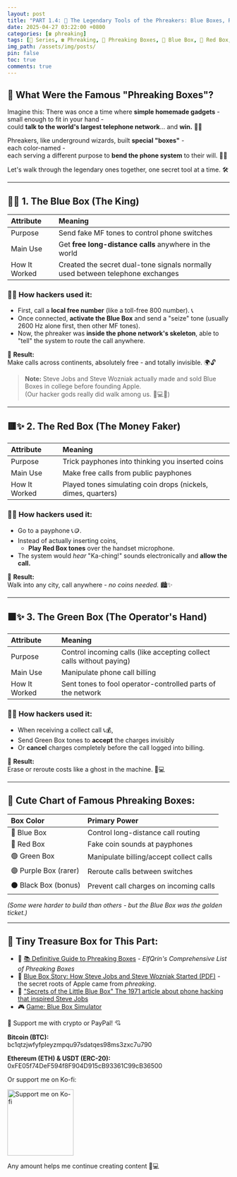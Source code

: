 ```yaml
---
layout: post
title: "PART 1.4: 🎩 The Legendary Tools of the Phreakers: Blue Boxes, Red Boxes, and the Tricks That Followed"
date: 2025-04-27 03:22:00 +0800
categories: [☎️ phreaking]
tags: [📝 Series, ☎️ Phreaking, 🧰 Phreaking Boxes, 🔵 Blue Box, 🔴 Red Box, 🟢 Green Box, 🍎 Apple Origin, 🛜 Telecom Hacking]
img_path: /assets/img/posts/ 
pin: false
toc: true 
comments: true 
---
```


## 🧰 What Were the Famous "Phreaking Boxes"?

Imagine this: 
There was once a time where **simple homemade gadgets** -  
small enough to fit in your hand -  
could **talk to the world's largest telephone network**... and **win.** 🛜🎯

Phreakers, like underground wizards, built **special "boxes"** -  
each color-named -  
each serving a different purpose to **bend the phone system** to their will. 🎨✨

Let's walk through the legendary ones together, one secret tool at a time. 🛠️

---

## 🎩✨ 1. The **Blue Box** (The King)

| Attribute | Meaning |
|:----------|:--------|
| Purpose | Send fake MF tones to control phone switches |
| Main Use | Get **free long-distance calls** anywhere in the world |
| How It Worked | Created the secret dual-tone signals normally used between telephone exchanges |

### 🧙‍♂️ How hackers used it:

- First, call a **local free number** (like a toll-free 800 number). 📞
- Once connected, **activate the Blue Box** and send a "seize" tone (usually 2600 Hz alone first, then other MF tones).
- Now, the phreaker was **inside the phone network's skeleton**, able to "tell" the system to route the call anywhere.

🌟 **Result:**  
Make calls across continents, absolutely free - and totally invisible. 🌍🔓

> **Note:** Steve Jobs and Steve Wozniak actually made and sold Blue Boxes in college before founding Apple.  
> (Our hacker gods really did walk among us. 🍎💻✨)

---

## 🟥✨ 2. The **Red Box** (The Money Faker)

| Attribute | Meaning |
|:----------|:--------|
| Purpose | Trick payphones into thinking you inserted coins |
| Main Use | Make free calls from public payphones |
| How It Worked | Played tones simulating coin drops (nickels, dimes, quarters) |

### 🧙‍♂️ How hackers used it:

- Go to a payphone 📞🪙.
- Instead of actually inserting coins,  
  - **Play Red Box tones** over the handset microphone.
- The system would *hear* "Ka-ching!" sounds electronically and **allow the call.**

🌟 **Result:**  
Walk into any city, call anywhere - *no coins needed.* 🏙️✨

---

## 🟩✨ 3. The **Green Box** (The Operator's Hand)

| Attribute | Meaning |
|:----------|:--------|
| Purpose | Control incoming calls (like accepting collect calls without paying) |
| Main Use | Manipulate phone call billing |
| How It Worked | Sent tones to fool operator-controlled parts of the network |

### 🧙‍♂️ How hackers used it:

- When receiving a collect call 📞💰,
- Send Green Box tones to **accept** the charges invisibly
- Or **cancel** charges completely before the call logged into billing.

🌟 **Result:**  
Erase or reroute costs like a ghost in the machine. 👻💻

---

## 📜 Cute Chart of Famous Phreaking Boxes:

| Box Color | Primary Power |
|:---------|:---------------|
| 🔵 Blue Box | Control long-distance call routing |
| 🔴 Red Box | Fake coin sounds at payphones |
| 🟢 Green Box | Manipulate billing/accept collect calls |
| 🟣 Purple Box (rarer) | Reroute calls between switches |
| ⚫ Black Box (bonus) | Prevent call charges on incoming calls |

*(Some were harder to build than others - but the Blue Box was the golden ticket.)*

---

## 🎁 Tiny Treasure Box for This Part:

- 📖 [📚 Definitive Guide to Phreaking Boxes](https://elfqrin.com/docs/hakref/phrkbox/phreakboxes.php) - *ElfQrin's Comprehensive List of Phreaking Boxes*
- 📜 [Blue Box Story: How Steve Jobs and Steve Wozniak Started (PDF)](https://ia601809.us.archive.org/6/items/Phone_Phreak_Library/Secrets%20Of%20The%20Little%20Blue%20Box.pdf) - the secret roots of Apple came from *phreaking*.
- 📖 ["Secrets of the Little Blue Box" The 1971 article about phone hacking that inspired Steve Jobs](https://www.slate.com/articles/technology/the_spectator/2011/10/the_article_that_inspired_steve_jobs_secrets_of_the_little_blue_.html)
- 🎮 [Game: Blue Box Simulator](https://apps.apple.com/us/app/blue-box-simulator/id1557069711)

<div class="donation-box" style="position: relative;">
  <p class="donation-text">💖 Support me with crypto or PayPal! 💘</p>
  <p><strong>Bitcoin (BTC):</strong><br>bc1qtzjwfyfpleyzmpqu97sdatqes98ms3zxc7u790</p>
  <p><strong>Ethereum (ETH) & USDT (ERC-20):</strong><br>0xFE05f74DeF594f8F904D915cB93361C99cB36500</p>
  <p>Or support me on Ko-fi:</p>
  
  <div class="img-container" style="position: relative; display: inline-block;">
    <!-- 图片 -->
    <img src="https://cdn.buymeacoffee.com/buttons/v2/default-yellow.png"
         alt="Support me on Ko-fi"
         width="150"
         loading="lazy">    
    <!-- 遮罩层按钮 -->
    <div onclick="window.open('https://ko-fi.com/kikisec', '_blank')" 
         style="position: absolute; top: 0; left: 0; width: 100%; height: 100%; background: transparent; cursor: pointer;">
    </div>
  </div>

  <p class="donation-note">Any amount helps me continue creating content 💬💻</p>
</div>